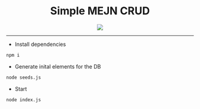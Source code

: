 # <center>Simple MEJN CRUD</center>

<p align="center">
  <a href="https://skillicons.dev">
    <img src="https://skillicons.dev/icons?i=mongo,express,js,nodejs" />
  </a>
</p>

---

- Install dependencies

```sh
npm i
```

- Generate inital elements for the DB

```sh
node seeds.js
```

- Start

```sh
node index.js
```
